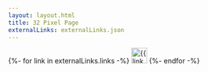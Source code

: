 ```yaml
---
layout: layout.html
title: 32 Pixel Page
externalLinks: externalLinks.json
---
```

{%- for link in externalLinks.links -%}
            <a href="{{ link.image }}"><img src="{{ link.image }}" border="0" alt="{{ link.title }}" width="32" height="32"></a>
    {%- endfor -%}